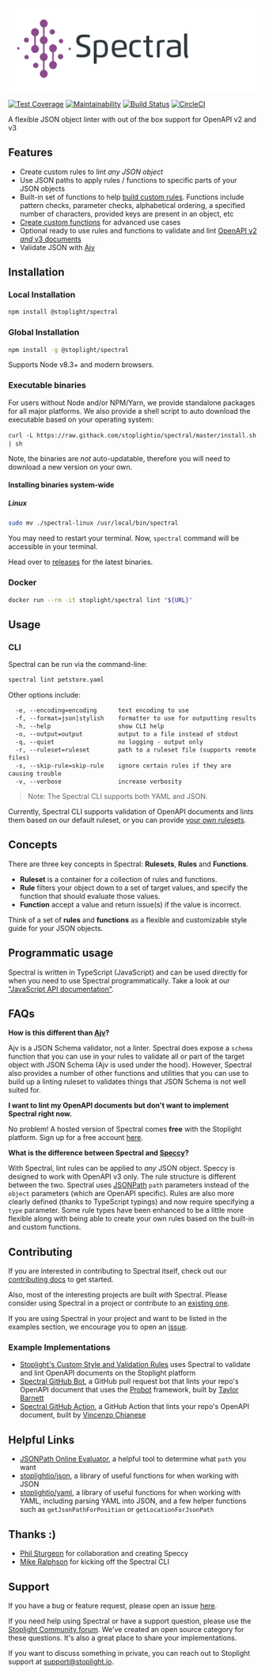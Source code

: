 ![Spectral logo](img/spectral-banner.png)

[![Test Coverage](https://api.codeclimate.com/v1/badges/1aa53502913a428f40ac/test_coverage)](https://codeclimate.com/github/stoplightio/spectral/test_coverage)
[![Maintainability](https://api.codeclimate.com/v1/badges/1aa53502913a428f40ac/maintainability)](https://codeclimate.com/github/stoplightio/spectral/maintainability)
[![Build Status](https://dev.azure.com/vncz/vncz/_apis/build/status/stoplightio.spectral?branchName=develop)](https://dev.azure.com/vncz/vncz/_build/latest?definitionId=4&branchName=develop)
[![CircleCI](https://circleci.com/gh/stoplightio/spectral.svg?style=svg)](https://circleci.com/gh/stoplightio/spectral)

A flexible JSON object linter with out of the box support for OpenAPI v2 and v3

## Features

- Create custom rules to lint _any JSON object_
- Use JSON paths to apply rules / functions to specific parts of your JSON objects
- Built-in set of functions to help [build custom rules](#creating-a-custom-rule). Functions include pattern checks, parameter checks, alphabetical ordering, a specified number of characters, provided keys are present in an object, etc
- [Create custom functions](#creating-a-custom-function) for advanced use cases
- Optional ready to use rules and functions to validate and lint [OpenAPI v2 _and_ v3 documents](#example-linting-an-openapi-document)
- Validate JSON with [Ajv](https://github.com/epoberezkin/ajv)

## Installation

### Local Installation

```bash
npm install @stoplight/spectral
```

### Global Installation

```bash
npm install -g @stoplight/spectral
```

Supports Node v8.3+ and modern browsers.

### Executable binaries

For users without Node and/or NPM/Yarn, we provide standalone packages for all major platforms. We also provide a shell script to auto download the executable based on your operating system:

`curl -L https://raw.githack.com/stoplightio/spectral/master/install.sh | sh`

Note, the binaries are *not* auto-updatable, therefore you will need to download a new version on your own.

#### Installing binaries system-wide

##### Linux

```bash
sudo mv ./spectral-linux /usr/local/bin/spectral
```

You may need to restart your terminal.
Now, `spectral` command will be accessible in your terminal.

Head over to [releases](https://github.com/stoplightio/spectral/releases) for the latest binaries.


### Docker
```bash
docker run --rm -it stoplight/spectral lint "${URL}"
```

## Usage

### CLI

Spectral can be run via the command-line:

```bash
spectral lint petstore.yaml
```

Other options include:

``` text
  -e, --encoding=encoding      text encoding to use
  -f, --format=json|stylish    formatter to use for outputting results
  -h, --help                   show CLI help
  -o, --output=output          output to a file instead of stdout
  -q, --quiet                  no logging - output only
  -r, --ruleset=ruleset        path to a ruleset file (supports remote files)
  -s, --skip-rule=skip-rule    ignore certain rules if they are causing trouble
  -v, --verbose                increase verbosity
```

> Note: The Spectral CLI supports both YAML and JSON.

Currently, Spectral CLI supports validation of OpenAPI documents and lints them based on our default ruleset, or you can provide [your own rulesets](docs/rulesets.md).

## Concepts

There are three key concepts in Spectral: **Rulesets**, **Rules** and **Functions**.

- **Ruleset** is a container for a collection of rules and functions.
- **Rule** filters your object down to a set of target values, and specify the function that should evaluate those values.
- **Function** accept a value and return issue(s) if the value is incorrect.

Think of a set of **rules** and **functions** as a flexible and customizable style guide for your JSON objects.

## Programmatic usage

Spectral is written in TypeScript (JavaScript) and can be used directly for when you need to use Spectral programmatically. Take a look at our ["JavaScript API documentation"](docs/js-api.md).

## FAQs

**How is this different than [Ajv](https://github.com/epoberezkin/ajv)?**

Ajv is a JSON Schema validator, not a linter. Spectral does expose a `schema` function that you can use in your rules to validate all or part of the target object with JSON Schema (Ajv is used under the hood). However, Spectral also provides a number of other functions and utilities that you can use to build up a linting ruleset to validates things that JSON Schema is not well suited for.

**I want to lint my OpenAPI documents but don't want to implement Spectral right now.**

No problem! A hosted version of Spectral comes **free** with the Stoplight platform. Sign up for a free account [here](https://stoplight.io/?utm_source=github&utm_campaign=spectral).

**What is the difference between Spectral and [Speccy](https://github.com/wework/speccy)?**

With Spectral, lint rules can be applied to _any_ JSON object. Speccy is designed to work with OpenAPI v3 only. The rule structure is different between the two. Spectral uses [JSONPath](http://goessner.net/articles/JsonPath/) `path` parameters instead of the `object` parameters (which are OpenAPI specific). Rules are also more clearly defined (thanks to TypeScript typings) and now require specifying a `type` parameter. Some rule types have been enhanced to be a little more flexible along with being able to create your own rules based on the built-in and custom functions.

## Contributing

If you are interested in contributing to Spectral itself, check out our [contributing docs](CONTRIBUTING.md) to get started.

Also, most of the interesting projects are built _with_ Spectral. Please consider using Spectral in a project or contribute to an [existing one](#example-implementations).

If you are using Spectral in your project and want to be listed in the examples section, we encourage you to open an [issue](https://github.com/stoplightio/spectral/issues).

### Example Implementations

- [Stoplight's Custom Style and Validation Rules](https://docs.stoplight.io/modeling/modeling-with-openapi/style-validation-rules) uses Spectral to validate and lint OpenAPI documents on the Stoplight platform
- [Spectral GitHub Bot](https://github.com/tbarn/spectral-bot), a GitHub pull request bot that lints your repo's OpenAPI document that uses the [Probot](https://probot.github.io) framework, built by [Taylor Barnett](https://github.com/tbarn)
- [Spectral GitHub Action](https://github.com/XVincentX/spectral-action), a GitHub Action that lints your repo's OpenAPI document, built by [Vincenzo Chianese](https://github.com/XVincentX/)

## Helpful Links

- [JSONPath Online Evaluator](http://jsonpath.com/), a helpful tool to determine what `path` you want
- [stoplightio/json](https://github.com/stoplightio/json), a library of useful functions for when working with JSON
- [stoplightio/yaml](https://github.com/stoplightio/yaml), a library of useful functions for when working with YAML, including parsing YAML into JSON, and a few helper functions such as `getJsonPathForPosition` or `getLocationForJsonPath`

## Thanks :)

- [Phil Sturgeon](https://github.com/philsturgeon) for collaboration and creating Speccy
- [Mike Ralphson](https://github.com/MikeRalphson) for kicking off the Spectral CLI

## Support

If you have a bug or feature request, please open an issue [here](https://github.com/stoplightio/spectral/issues).

If you need help using Spectral or have a support question, please use the [Stoplight Community forum](https://community.stoplight.io). We've created an open source category for these questions. It's also a great place to share your implementations.

If you want to discuss something in private, you can reach out to Stoplight support at [support@stoplight.io](mailto:support@stoplight.io).
